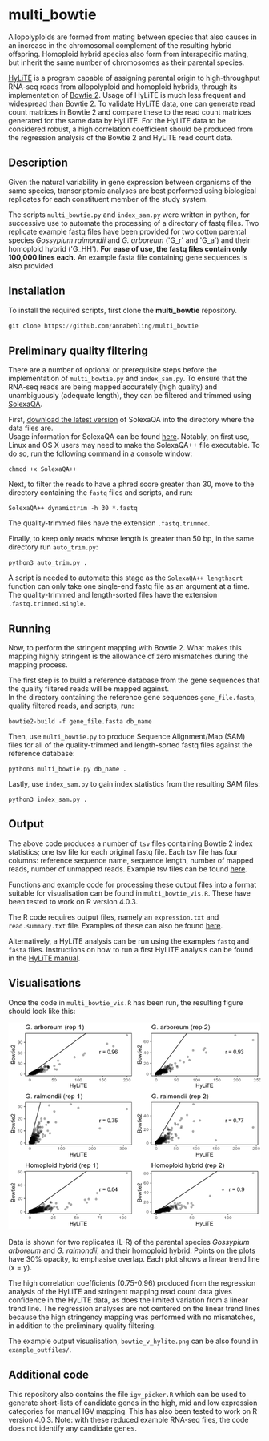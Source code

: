 # multi_bowtie
Allopolyploids are formed from mating between species that also causes in an increase in the chromosomal complement of the resulting hybrid offspring. Homoploid hybrid species also form from interspecific mating, but inherit the same number of chromosomes as their parental species.

[HyLiTE](https://hylite.sourceforge.io/index.html) is a program capable of assigning parental origin to high-throughput RNA-seq reads from allopolyploid and homoploid hybrids, through its implementation of [Bowtie 2](http://bowtie-bio.sourceforge.net/bowtie2/index.shtml). Usage of HyLiTE is much less frequent and widespread than Bowtie 2. To validate HyLiTE data, one can generate read count matrices in Bowtie 2 and compare these to the read count matrices generated for the same data by HyLiTE. For the HyLiTE data to be considered robust, a high correlation coefficient should be produced from the regression analysis of the Bowtie 2 and HyLiTE read count data.

## Description
Given the natural variability in gene expression between organisms of the same species, transcriptomic analyses are best performed using biological replicates for each constituent member of the study system.

The scripts `multi_bowtie.py` and `index_sam.py` were written in python, for successive use to automate the processing of a directory of fastq files. Two replicate example fastq files have been provided for two cotton parental species *Gossypium raimondii* and *G. arboreum* ('G_r' and 'G_a') and their homoploid hybrid ('G_HH'). **For ease of use, the fastq files contain only 100,000 lines each.** An example fasta file containing gene sequences is also provided.

## Installation
To install the required scripts, first clone the **multi_bowtie** repository.
```python
git clone https://github.com/annabehling/multi_bowtie
```

## Preliminary quality filtering
There are a number of optional or prerequisite steps before the implementation of `multi_bowtie.py` and `index_sam.py`. To ensure that the RNA-seq reads are being mapped accurately (high quality) and unambiguously (adequate length), they can be filtered and trimmed using [SolexaQA](http://solexaqa.sourceforge.net/ "SolexaQA").

First, [download the latest version](https://sourceforge.net/projects/solexaqa/files/) of SolexaQA into the directory where the data files are.  
Usage information for SolexaQA can be found [here](http://solexaqa.sourceforge.net/). Notably, on first use, Linux and OS X users may need to make the SolexaQA++ file executable. To do so, run the following command in a console window:
```
chmod +x SolexaQA++
```

Next, to filter the reads to have a phred score greater than 30, move to the directory containing the `fastq` files and scripts, and run:
```
SolexaQA++ dynamictrim -h 30 *.fastq
```

The quality-trimmed files have the extension `.fastq.trimmed`.

Finally, to keep only reads whose length is greater than 50 bp, in the same directory run `auto_trim.py`:
```
python3 auto_trim.py . 
```
A script is needed to automate this stage as the `SolexaQA++ lengthsort` function can only take one single-end fastq file as an argument at a time.
The quality-trimmed and length-sorted files have the extension `.fastq.trimmed.single`.

## Running
Now, to perform the stringent mapping with Bowtie 2. What makes this mapping highly stringent is the allowance of zero mismatches during the mapping process.

The first step is to build a reference database from the gene sequences that the quality filtered reads will be mapped against.  
In the directory containing the reference gene sequences `gene_file.fasta`, quality filtered reads, and scripts, run:
```
bowtie2-build -f gene_file.fasta db_name
```

Then, use `multi_bowtie.py` to produce Sequence Alignment/Map (SAM) files for all of the quality-trimmed and length-sorted fastq files against the reference database:
```
python3 multi_bowtie.py db_name .
```

Lastly, use `index_sam.py` to gain index statistics from the resulting SAM files:
```
python3 index_sam.py .
```

## Output
The above code produces a number of `tsv` files containing Bowtie 2 index statistics; one tsv file for each original fastq file.
Each tsv file has four columns: reference sequence name, sequence length, number of mapped reads, number of unmapped reads. Example tsv files can be found [here](https://github.com/annabehling/multi_bowtie/tree/master/example_outfiles "example tsv files").

Functions and example code for processing these output files into a format suitable for visualisation can be found in `multi_bowtie_vis.R`. These have been tested to work on R version 4.0.3.

The R code requires output files, namely an `expression.txt` and `read.summary.txt` file. Examples of these can also be found [here](https://github.com/annabehling/multi_bowtie/tree/master/example_outfiles "example hylite output files").

Alternatively, a HyLiTE analysis can be run using the examples `fastq` and `fasta` files. Instructions on how to run a first HyLiTE analysis can be found in the [HyLiTE manual](https://hylite.sourceforge.io/tutorial.html#a-first-hylite-analysis "a first HyLiTE analysis").

## Visualisations

Once the code in `multi_bowtie_vis.R` has been run, the resulting figure should look like this:

![Image of example visualisation](example_outfiles/bowtie_v_hylite.png)

Data is shown for two replicates (L-R) of the parental species *Gossypium arboreum* and *G. raimondii*, and their homoploid hybrid. Points on the plots have 30\% opacity, to emphasise overlap. Each plot shows a linear trend line (x = y).

The high correlation coefficients (0.75-0.96) produced from the regression analysis of the HyLiTE and stringent mapping read count data gives confidence in the HyLiTE data, as does the limited variation from a linear trend line. The regression analyses are not centered on the linear trend lines because the high stringency mapping was performed with no mismatches, in addition to the preliminary quality filtering.

The example output visualisation, `bowtie_v_hylite.png` can be also found in `example_outfiles/`.

## Additional code

This repository also contains the file `igv_picker.R` which can be used to generate short-lists of candidate genes in the high, mid and low expression categories for manual IGV mapping. This has also been tested to work on R version 4.0.3. Note: with these reduced example RNA-seq files, the code does not identify any candidate genes.
